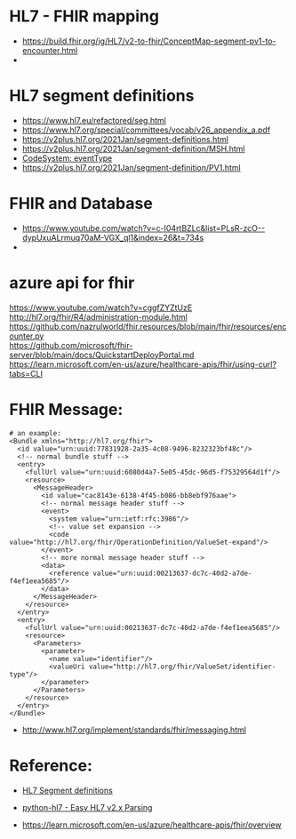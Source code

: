 # HL7 - FHIR mapping
- https://build.fhir.org/ig/HL7/v2-to-fhir/ConceptMap-segment-pv1-to-encounter.html
- 
# HL7 segment definitions  
- https://www.hl7.eu/refactored/seg.html
- https://www.hl7.org/special/committees/vocab/v26_appendix_a.pdf  
- https://v2plus.hl7.org/2021Jan/segment-definitions.html  
- https://v2plus.hl7.org/2021Jan/segment-definition/MSH.html
- [CodeSystem: eventType](https://terminology.hl7.org/4.0.0/CodeSystem-v2-0003.html)  
- https://v2plus.hl7.org/2021Jan/segment-definition/PV1.html  

# FHIR and Database
- https://www.youtube.com/watch?v=c-I04rtBZLc&list=PLsR-zcO--dypUxuALrmuq70aM-VGX_ql1&index=26&t=734s
- 

# azure api for fhir  
https://www.youtube.com/watch?v=cggfZYZtUzE  
http://hl7.org/fhir/R4/administration-module.html   
https://github.com/nazrulworld/fhir.resources/blob/main/fhir/resources/encounter.py  
https://github.com/microsoft/fhir-server/blob/main/docs/QuickstartDeployPortal.md  
https://learn.microsoft.com/en-us/azure/healthcare-apis/fhir/using-curl?tabs=CLI  



# FHIR Message: 
```
# an example:
<Bundle xmlns="http://hl7.org/fhir">
  <id value="urn:uuid:77831928-2a35-4c08-9496-8232323bf48c"/>
  <!-- normal bundle stuff -->
  <entry>
    <fullUrl value="urn:uuid:6080d4a7-5e05-45dc-96d5-f75329564d1f"/>
    <resource>
      <MessageHeader>
        <id value="cac8143e-6138-4f45-b086-bb8ebf976aae">
        <!-- normal message header stuff -->
        <event>
          <system value="urn:ietf:rfc:3986"/>
          <!-- value set expansion -->
          <code value="http://hl7.org/fhir/OperationDefinition/ValueSet-expand"/>
        </event>
        <!-- more normal message header stuff -->
        <data>
          <reference value="urn:uuid:00213637-dc7c-40d2-a7de-f4ef1eea5685"/>
        </data>
      </MessageHeader>
    </resource>
  </entry>
  <entry>
    <fullUrl value="urn:uuid:00213637-dc7c-40d2-a7de-f4ef1eea5685"/>
    <resource>
      <Parameters>
        <parameter>
          <name value="identifier"/>
          <valueUri value="http://hl7.org/fhir/ValueSet/identifier-type"/>
        </parameter>
      </Parameters>
    </resource>
  </entry>
</Bundle>
```
- http://www.hl7.org/implement/standards/fhir/messaging.html


# Reference:   
- [HL7 Segment definitions](https://v2plus.hl7.org/2021Jan/segment-definitions.html)
- [python-hl7 - Easy HL7 v2.x Parsing](https://python-hl7.readthedocs.io/en/latest/index.html)

- https://learn.microsoft.com/en-us/azure/healthcare-apis/fhir/overview


